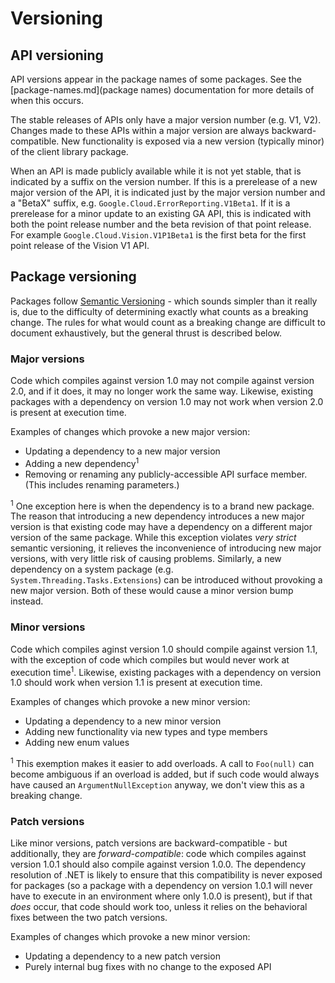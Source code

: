 # Versioning

## API versioning

API versions appear in the package names of some packages. See the
[package-names.md](package names) documentation for more details of
when this occurs.

The stable releases of APIs only have a major version number (e.g.
V1, V2). Changes made to these APIs within a major version are
always backward-compatible. New functionality is exposed via a new
version (typically minor) of the client library package.

When an API is made publicly available while it is not yet stable,
that is indicated by a suffix on the version number. If this is a
prerelease of a new major version of the API, it is indicated just
by the major version number and a "BetaX" suffix, e.g.
`Google.Cloud.ErrorReporting.V1Beta1`. If it is a prerelease for a minor update
to an existing GA API, this is indicated with both the point release
number and the beta revision of that point release. For example
`Google.Cloud.Vision.V1P1Beta1` is the first beta for the first
point release of the Vision V1 API.

## Package versioning

Packages follow [Semantic Versioning](http://semver.org) - which
sounds simpler than it really is, due to the difficulty of
determining exactly what counts as a breaking change. The rules for
what would count as a breaking change are difficult to document
exhaustively, but the general thrust is described below.

### Major versions

Code which compiles against version 1.0 may not compile against
version 2.0, and if it does, it may no longer work the same way.
Likewise, existing packages with a dependency on version 1.0 may not
work when version 2.0 is present at execution time.

Examples of changes which provoke a new major version:

- Updating a dependency to a new major version
- Adding a new dependency<sup>1</sup>
- Removing or renaming any publicly-accessible API surface member.
  (This includes renaming parameters.)

<sup>1</sup> One exception here is when the dependency is to a brand
new package. The reason that introducing a new dependency introduces
a new major version is that existing code may have a dependency on a
different major version of the same package. While this exception
violates *very strict* semantic versioning, it relieves the
inconvenience of introducing new major versions, with very little
risk of causing problems. Similarly, a new dependency on a system
package (e.g. `System.Threading.Tasks.Extensions`) can be introduced
without provoking a new major version. Both of these would cause a
minor version bump instead.

### Minor versions

Code which compiles aginst version 1.0 should compile against
version 1.1, with the exception of code which compiles but would
never work at execution time<sup>1</sup>. Likewise, existing
packages with a dependency on version 1.0 should work when version
1.1 is present at execution time.

Examples of changes which provoke a new minor version:

- Updating a dependency to a new minor version
- Adding new functionality via new types and type members
- Adding new enum values

<sup>1</sup> This exemption makes it easier to add overloads. A call
to `Foo(null)` can become ambiguous if an overload is added, but if
such code would always have caused an `ArgumentNullException`
anyway, we don't view this as a breaking change.

### Patch versions

Like minor versions, patch versions are backward-compatible - but
additionally, they are *forward-compatible*: code which compiles
against version 1.0.1 should also compile against version 1.0.0. The
dependency resolution of .NET is likely to ensure that this
compatibility is never exposed for packages (so a package with a
dependency on version 1.0.1 will never have to execute in an
environment where only 1.0.0 is present), but if that *does* occur,
that code should work too, unless it relies on the behavioral fixes
between the two patch versions.

Examples of changes which provoke a new minor version:

- Updating a dependency to a new patch version
- Purely internal bug fixes with no change to the exposed API
